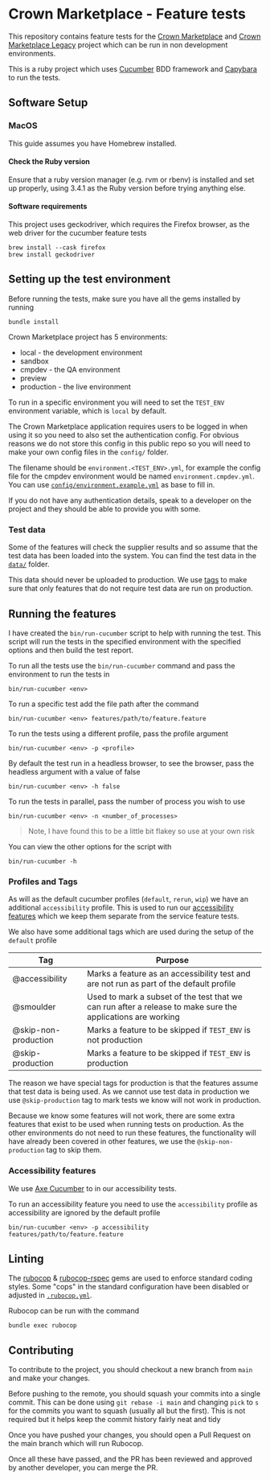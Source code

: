 # Crown Marketplace - Feature tests

This repository contains feature tests for the [Crown Marketplace][] and [Crown Marketplace Legacy][] project which can be run in non development environments.

This is a ruby project which uses [Cucumber][] BDD framework and [Capybara][] to run the tests.

## Software Setup

### MacOS

This guide assumes you have Homebrew installed.

#### Check the Ruby version
Ensure that a ruby version manager (e.g. rvm or rbenv) is installed and set up properly, using 3.4.1 as the Ruby version before trying anything else. 

#### Software requirements

This project uses geckodriver, which requires the Firefox browser, as the web driver for the cucumber feature tests

```shell
brew install --cask firefox
brew install geckodriver
```

## Setting up the test environment

Before running the tests, make sure you have all the gems installed by running

```shell
bundle install
```

Crown Marketplace project has 5 environments:
- local - the development environment
- sandbox
- cmpdev - the QA environment
- preview
- production - the live environment

To run in a specific environment you will need to set the `TEST_ENV` environment variable, which is `local` by default.

The Crown Marketplace application requires users to be logged in when using it so you need to also set the authentication config.
For obvious reasons we do not store this config in this public repo so you will need to make your own config files in the `config/` folder.

The filename should be `environment.<TEST_ENV>.yml`, for example the config file for the cmpdev environment would be named `environment.cmpdev.yml`.
You can use [`config/environment.example.yml`](config/environment.example.yml) as base to fill in.

If you do not have any authentication details, speak to a developer on the project and they should be able to provide you with some.

### Test data

Some of the features will check the supplier results and so assume that the test data has been loaded into the system.
You can find the test data in the [`data/`][data folder] folder.

This data should never be uploaded to production.
We use [tags][] to make sure that only features that do not require test data are run on production.

## Running the features

I have created the `bin/run-cucumber` script to help with running the test.
This script will run the tests in the specified environment with the specified options and then build the test report.

To run all the tests use the `bin/run-cucumber` command and pass the environment to run the tests in

```shell
bin/run-cucumber <env>
```

To run a specific test add the file path after the command

```shell
bin/run-cucumber <env> features/path/to/feature.feature
```

To run the tests using a different profile, pass the profile argument

```shell
bin/run-cucumber <env> -p <profile>
```

By default the test run in a headless browser, to see the browser, pass the headless argument with a value of false

```shell
bin/run-cucumber <env> -h false
```

To run the tests in parallel, pass the number of process you wish to use

```shell
bin/run-cucumber <env> -n <number_of_processes>
```

> Note, I have found this to be a little bit flakey so use at your own risk

You can view the other options for the script with

```shell
bin/run-cucumber -h
```

### Profiles and Tags

As will as the default cucumber profiles (`default`, `rerun`, `wip`) we have an additional `accessibility` profile.
This is used to run our [accessibility features][] which we keep them separate from the service feature tests.

We also have some additional tags which are used during the setup of the `default` profile

| Tag                   | Purpose                                                                                                     |
| --------------------- | ----------------------------------------------------------------------------------------------------------- |
| @accessibility        | Marks a feature as an accessibility test and are not run as part of the default profile                     |
| @smoulder             | Used to mark a subset of the test that we can run after a release to make sure the applications are working |
| @skip-non-production  | Marks a feature to be skipped if `TEST_ENV` is not production                                               |
| @skip-production      | Marks a feature to be skipped if `TEST_ENV` is production                                                   |

The reason we have special tags for production is that the features assume that test data is being used.
As we cannot use test data in production we use `@skip-production` tag to mark tests we know will not work in production.

Because we know some features will not work, there are some extra features that exist to be used when running tests on production.
As the other environments do not need to run these features, the functionality will have already been covered in other features, we use the `@skip-non-production` tag to skip them.

### Accessibility features

We use [Axe Cucumber][] to in our accessibility tests.

To run an accessibility feature  you need to use the `accessibility` profile as accessibility are ignored by the default profile

```shell
bin/run-cucumber <env> -p accessibility features/path/to/feature.feature
```

## Linting

The [rubocop][] & [rubocop-rspec][] gems are used to enforce standard coding styles.
Some "cops" in the standard configuration have been disabled or adjusted in [`.rubocop.yml`][rubocop-yml].

Rubocop can be run with the command

```shell
bundle exec rubocop
```

## Contributing

To contribute to the project, you should checkout a new branch from `main` and make your changes.

Before pushing to the remote, you should squash your commits into a single commit.
This can be done using `git rebase -i main` and changing `pick` to `s` for the commits you want to squash (usually all but the first).
This is not required but it helps keep the commit history fairly neat and tidy

Once you have pushed your changes, you should open a Pull Request on the main branch which will run Rubocop.

Once all these have passed, and the PR has been reviewed and approved by another developer, you can merge the PR.

[Crown Marketplace]: https://github.com/Crown-Commercial-Service/crown-marketplace-legacy
[Crown Marketplace Legacy]: https://github.com/Crown-Commercial-Service/crown-marketplace-legacy
[Cucumber]: https://cucumber.io/
[Capybara]: https://github.com/teamcapybara/capybara
[data folder]: https://github.com/tim-s-ccs/crown-marketplace-feature-tests/blob/main/data
[tags]: #profiles-and-tags
[accessibility features]: #accessibility-features
[Axe Cucumber]: https://www.deque.com/axe/
[rubocop]: https://github.com/rubocop-hq/rubocop
[rubocop-rspec]: https://github.com/rubocop-hq/rubocop-rspec
[rubocop-yml]: https://github.com/tim-s-ccs/crown-marketplace-feature-tests/blob/main/.rubocop.yml
